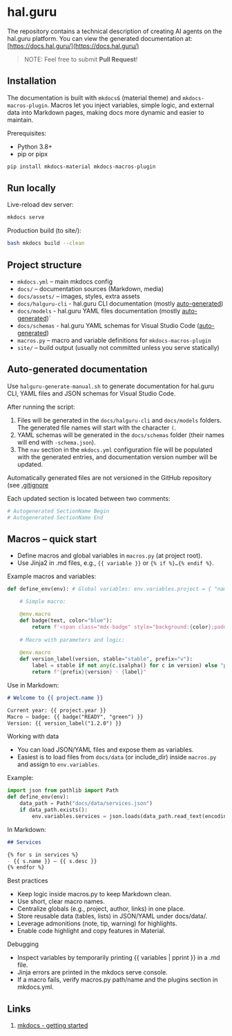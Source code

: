 # hal.guru

The repository contains a technical description of creating AI agents on the hal.guru platform. You can view the generated documentation at: [https://docs.hal.guru/](https://docs.hal.guru/)

> NOTE: Feel free to submit **Pull Request**!

## Installation

The documentation is built with `mkdocs`ś (material theme) and `mkdocs-macros-plugin`. Macros let you inject variables, simple logic, and external data into Markdown pages, making docs more dynamic and easier to maintain.

Prerequisites:

- Python 3.8+
- pip or pipx

```bash
pip install mkdocs-material mkdocs-macros-plugin
```

## Run locally

Live-reload dev server:

```bash
mkdocs serve
```

Production build (to site/):

```bash
bash mkdocs build --clean
```

## Project structure

- `mkdocs.yml` – main mkdocs config
- `docs/` – documentation sources (Markdown, media)
- `docs/assets/` – images, styles, extra assets
- `docs/halguru-cli` - hal.guru CLI documentation (mostly [auto-generated](#auto-generated-documentation))
- `docs/models` - hal.guru YAML files documentation (mostly [auto-generated](#auto-generated-documentation))`
- `docs/schemas` - hal.guru YAML schemas for Visual Studio Code ([auto-generated](#auto-generated-documentation))
- `macros.py` – macro and variable definitions for `mkdocs-macros-plugin`
- `site/` – build output (usually not committed unless you serve statically)

## Auto-generated documentation

Use `halguru-generate-manual.sh` to generate documentation for hal.guru CLI, YAML files and JSON schemas for Visual Studio Code.

After running the script:

1. Files will be generated in the `docs/halguru-cli` and `docs/models` folders. The generated file names will start with the character `(`.
2. YAML schemas will be generated in the `docs/schemas` folder (their names will end with `-schema.json`).
3. The `nav` section in the `mkdocs.yml` configuration file will be populated with the generated entries, and documentation version number will be updated.

Automatically generated files are not versioned in the GitHub repository (see [.gitignore](.gitignore)

Each updated section is located between two comments:

```yaml
# Autogenerated SectionName Begin
# Autogenerated SectionName End
```

## Macros – quick start

- Define macros and global variables in `macros.py` (at project root).
- Use Jinja2 in .md files, e.g., `{{ variable }}` or `{% if %}…{% endif %}`.

Example macros and variables:

```python
def define_env(env): # Global variables: env.variables.project = { "name": "hal.guru", "url": "[https://example.com](https://example.com)", "year": 2025, }

    # Simple macro:

    @env.macro
    def badge(text, color="blue"):
        return f'<span class="mdx-badge" style="background:{color};padding:2px 6px;border-radius:4px;color:#fff;">{text}</span>'
    
    # Macro with parameters and logic:
    
    @env.macro
    def version_label(version, stable="stable", prefix="v"):
        label = stable if not any(c.isalpha() for c in version) else "pre"
        return f"{prefix}{version} · {label}"
```

Use in Markdown:

```markdown
# Welcome to {{ project.name }}

Current year: {{ project.year }}
Macro – badge: {{ badge("READY", "green") }}
Version: {{ version_label("1.2.0") }}
```

Working with data

- You can load JSON/YAML files and expose them as variables.
- Easiest is to load files from `docs/data` (or include_dir) inside `macros.py` and assign to `env.variables`.

Example:

```python
import json from pathlib import Path
def define_env(env): 
    data_path = Path("docs/data/services.json") 
    if data_path.exists(): 
        env.variables.services = json.loads(data_path.read_text(encoding="utf-8"))
```

In Markdown:

```markdown
## Services

{% for s in services %}
- {{ s.name }} — {{ s.desc }} 
{% endfor %}
```

Best practices

- Keep logic inside macros.py to keep Markdown clean.
- Use short, clear macro names.
- Centralize globals (e.g., project, author, links) in one place.
- Store reusable data (tables, lists) in JSON/YAML under docs/data/.
- Leverage admonitions (note, tip, warning) for highlights.
- Enable code highlight and copy features in Material.

Debugging

- Inspect variables by temporarily printing {{ variables | pprint }} in a .md file.
- Jinja errors are printed in the mkdocs serve console.
- If a macro fails, verify macros.py path/name and the plugins section in mkdocs.yml.

## Links

1. [mkdocs - getting started](https://www.mkdocs.org/getting-started/)
